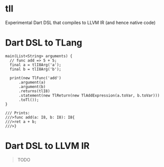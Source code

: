 # tll

Experimental Dart DSL that compiles to LLVM IR (and hence native code)

# Dart DSL to TLang

```
main(List<String> arguments) {
  // func add => 5 + 5;
  final a = tlI8Arg('a');
  final b = tlI8Arg('b');

  print(new TlFunc('add')
      .argument(a)
      .argument(b)
      .returns(tlI8)
      .statement(new TlReturn(new TlAddExpression(a.toVar, b.toVar)))
      .toTl());
}

/// Prints:
///>func add(a: I8, b: I8): I8{
///>ret a + b;
///>}
```

# Dart DSL to LLVM IR

> TODO